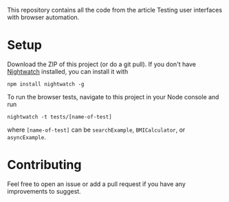 This repository contains all the code from the article Testing user interfaces with browser automation.

# Setup

Download the ZIP of this project (or do a git pull). If you don't have [Nightwatch](http://nightwatchjs.org/) installed, you can install it with

    npm install nightwatch -g
    
To run the browser tests, navigate to this project in your Node console and run

    nightwatch -t tests/[name-of-test]
    
where `[name-of-test]` can be `searchExample`, `BMICalculator`, or `asyncExample`.

# Contributing

Feel free to open an issue or add a pull request if you have any improvements to suggest.
